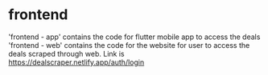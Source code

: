 # frontend
'frontend - app' contains the code for flutter mobile app to access the deals
'frontend - web' contains the code for the website for user to access the deals scraped through web. Link is https://dealscraper.netlify.app/auth/login

